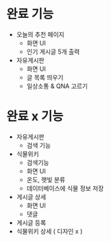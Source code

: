 # 완료 기능
 - 오늘의 추천 페이지
   - 화면 UI
   - 인기 게시글 5개 출력
 - 자유게시판
   - 화면 UI
   - 글 목록 띄우기
   - 일상소통 & QNA 고르기
   

# 완료 x 기능
  - 자유게시판
    - 검색 기능
  - 식물위키
    - 검색기능
    - 화면 UI
    - 온도, 햇빛 분류
    - 데이터베이스에 식물 정보 저장
  - 게시글 상세
    - 화면 UI
    - 댓글
  - 게시글 등록
  - 식물위키 상세 ( 디자인 x )
